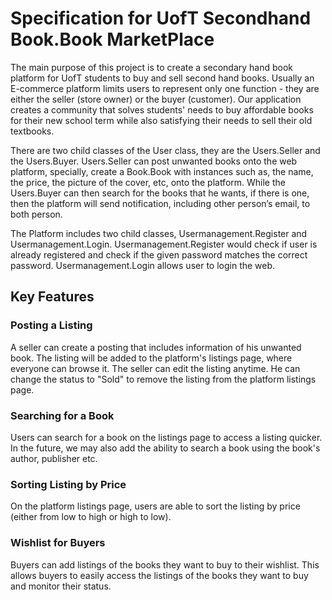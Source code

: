 # Specification for UofT Secondhand Book.Book MarketPlace

The main purpose of this project is to create a secondary hand book platform for UofT students to buy and sell second 
hand books. Usually an E-commerce platform limits users to represent only one function - they are either the seller 
(store owner) or the buyer (customer). Our application creates a community that solves students' needs to buy affordable 
books for their new school term while also satisfying their needs to sell their old textbooks. 

There are two child classes of the User class, they are the Users.Seller and the Users.Buyer. Users.Seller can post unwanted books onto
the web platform, specially, create a Book.Book with instances such as, the name, the price, the picture of the cover, etc,
onto the platform. While the Users.Buyer can then search for the books that he wants, if there is one, then the platform will
send notification, including other person’s email, to both person.

The Platform includes two child classes, Usermanagement.Register and Usermanagement.Login. Usermanagement.Register would check if user is already registered and
check if the given password matches the correct password. Usermanagement.Login allows user to login the web.

## Key Features 

### Posting a Listing
A seller can create a posting that includes information of his unwanted book. The listing will be added to the platform's
listings page, where everyone can browse it. The seller can edit the listing anytime. He can change the status 
to "Sold" to remove the listing from the platform listings page.

### Searching for a Book
Users can search for a book on the listings page to access a listing quicker. In the future, we may also add the ability
to search a book using the book's author, publisher etc.

### Sorting Listing by Price
On the platform listings page, users are able to sort the listing by price (either from low to high or high to low).

### Wishlist for Buyers
Buyers can add listings of the books they want to buy to their wishlist. This allows buyers to easily access the listings
of the books they want to buy and monitor their status.

